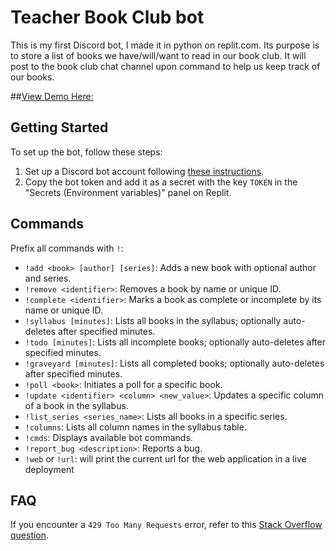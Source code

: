 # Teacher Book Club bot
This is my first Discord bot, I made it in python on replit.com. Its purpose is to store a list of books we have/will/want to read in 
our book club. It will post to the book club chat channel upon command to help us keep track of our books.

##[View Demo Here:](https://discord.gg/52vBudgfxk)

## Getting Started
To set up the bot, follow these steps:
1. Set up a Discord bot account following [these instructions](https://discordpy.readthedocs.io/en/stable/discord.html).
2. Copy the bot token and add it as a secret with the key `TOKEN` in the "Secrets (Environment variables)" panel on Replit.

## Commands
Prefix all commands with `!`:
- `!add <book> [author] [series]`: Adds a new book with optional author and series.
- `!remove <identifier>`: Removes a book by name or unique ID.
- `!complete <identifier>`: Marks a book as complete or incomplete by its name or unique ID.
- `!syllabus [minutes]`: Lists all books in the syllabus; optionally auto-deletes after specified minutes.
- `!todo [minutes]`: Lists all incomplete books; optionally auto-deletes after specified minutes.
- `!graveyard [minutes]`: Lists all completed books; optionally auto-deletes after specified minutes.
- `!poll <book>`: Initiates a poll for a specific book.
- `!update <identifier> <column> <new_value>`: Updates a specific column of a book in the syllabus.
- `!list_series <series_name>`: Lists all books in a specific series.
- `!columns`: Lists all column names in the syllabus table.
- `!cmds`: Displays available bot commands.
- `!report_bug <description>`: Reports a bug.
- `!web` or `!url`: will print the current url for the web application in a live deployment

## FAQ
If you encounter a `429 Too Many Requests` error, refer to this [Stack Overflow question](https://stackoverflow.com/questions/66724687/in-discord-py-how-to-solve-the-error-for-toomanyrequests).
